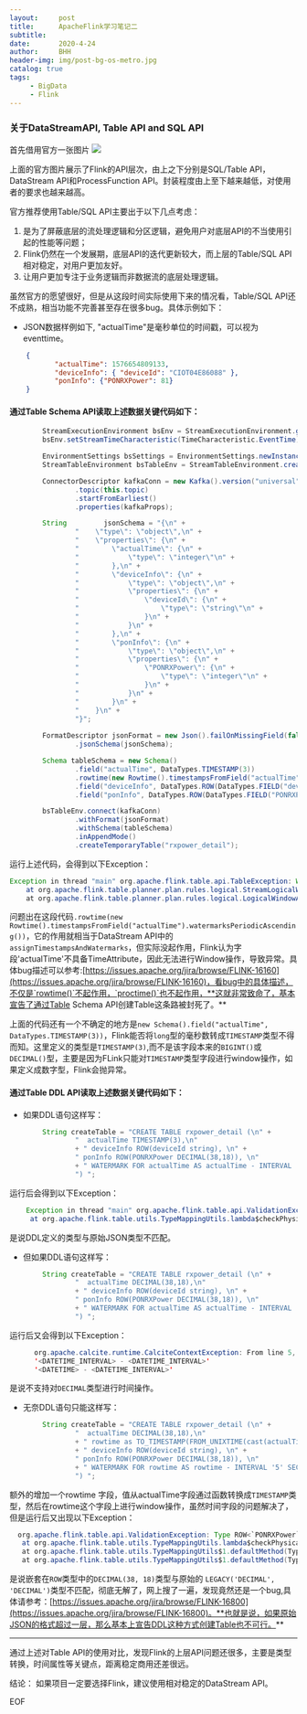 ```yaml
---
layout:     post
title:      ApacheFlink学习笔记二
subtitle:   
date:       2020-4-24
author:     BHH
header-img: img/post-bg-os-metro.jpg
catalog: true
tags:
     - BigData
     - Flink
---
```


### 关于DataStreamAPI, Table API and SQL API ###

首先借用官方一张图片
![](https://flink.apache.org/img/api-stack.png)

上面的官方图片展示了Flink的API层次，由上之下分别是SQL/Table API， DataStream API和ProcessFunction API。封装程度由上至下越来越低，对使用者的要求也越来越高。

官方推荐使用Table/SQL API主要出于以下几点考虑：
1. 是为了屏蔽底层的流处理逻辑和分区逻辑，避免用户对底层API的不当使用引起的性能等问题；
2. Flink仍然在一个发展期，底层API的迭代更新较大，而上层的Table/SQL API相对稳定，对用户更加友好。
3. 让用户更加专注于业务逻辑而非数据流的底层处理逻辑。

虽然官方的愿望很好，但是从这段时间实际使用下来的情况看，Table/SQL API还不成熟，相当功能不完善甚至存在很多bug。具体示例如下：
* JSON数据样例如下,	"actualTime"是毫秒单位的时间戳，可以视为eventtime。
```json
	{
           "actualTime": 1576654809133,
           "deviceInfo": { "deviceId": "CIOT04E86088" },
           "ponInfo": {"PONRXPower": 81}
	}
```

####  通过Table Schema API读取上述数据关键代码如下：   
```java
        StreamExecutionEnvironment bsEnv = StreamExecutionEnvironment.getExecutionEnvironment();
        bsEnv.setStreamTimeCharacteristic(TimeCharacteristic.EventTime);

        EnvironmentSettings bsSettings = EnvironmentSettings.newInstance().useBlinkPlanner().inStreamingMode().build();
        StreamTableEnvironment bsTableEnv = StreamTableEnvironment.create(bsEnv, bsSettings);

        ConnectorDescriptor kafkaConn = new Kafka().version("universal")
                .topic(this.topic)
                .startFromEarliest()
                .properties(kafkaProps);

        String         jsonSchema = "{\n" +
                "    \"type\": \"object\",\n" +
                "    \"properties\": {\n" +
                "        \"actualTime\": {\n" +
                "            \"type\": \"integer\"\n" +
                "        },\n" +
                "        \"deviceInfo\": {\n" +
                "            \"type\": \"object\",\n" +
                "            \"properties\": {\n" +
                "                \"deviceId\": {\n" +
                "                    \"type\": \"string\"\n" +
                "                }\n" +
                "            }\n" +
                "        },\n" +
                "        \"ponInfo\": {\n" +
                "            \"type\": \"object\",\n" +
                "            \"properties\": {\n" +
                "                \"PONRXPower\": {\n" +
                "                    \"type\": \"integer\"\n" +
                "                }\n" +
                "            }\n" +
                "        }\n" +
                "    }\n" +
                "}";
        
        FormatDescriptor jsonFormat = new Json().failOnMissingField(false)
                .jsonSchema(jsonSchema);

        Schema tableSchema = new Schema()
                .field("actualTime", DataTypes.TIMESTAMP(3))
                .rowtime(new Rowtime().timestampsFromField("actualTime").watermarksPeriodicAscending())
                .field("deviceInfo", DataTypes.ROW(DataTypes.FIELD("deviceId", DataTypes.STRING())))
                .field("ponInfo", DataTypes.ROW(DataTypes.FIELD("PONRXPower", DataTypes.BIGINT())));

        bsTableEnv.connect(kafkaConn)
                .withFormat(jsonFormat)
                .withSchema(tableSchema)
                .inAppendMode()
                .createTemporaryTable("rxpower_detail");
```
	
运行上述代码，会得到以下Exception：  
```java
Exception in thread "main" org.apache.flink.table.api.TableException: Window aggregate can only be defined over a time attribute column, but TIMESTAMP(3) encountered.
	at org.apache.flink.table.planner.plan.rules.logical.StreamLogicalWindowAggregateRule.getInAggregateGroupExpression(StreamLogicalWindowAggregateRule.scala:51)
	at org.apache.flink.table.planner.plan.rules.logical.LogicalWindowAggregateRuleBase.onMatch(LogicalWindowAggregateRuleBase.scala:79)

```

问题出在这段代码`.rowtime(new Rowtime().timestampsFromField("actualTime").watermarksPeriodicAscending())`，它的作用就相当于DataStream API中的`assignTimestampsAndWatermarks`，但实际没起作用，Flink认为字段'actualTime'不具备TimeAttribute，因此无法进行Window操作，导致异常。具体bug描述可以参考:[https://issues.apache.org/jira/browse/FLINK-16160](https://issues.apache.org/jira/browse/FLINK-16160)，看bug中的具体描述，不仅是`rowtime()`不起作用，`proctime()`也不起作用，**这就非常致命了，基本宣告了通过Table Schema API创建Table这条路被封死了。**

上面的代码还有一个不确定的地方是`new Schema().field("actualTime", DataTypes.TIMESTAMP(3))`，Flink能否将`long`型的毫秒数转成`TIMESTAMP`类型不得而知。这里定义的类型是`TIMESTAMP(3)`,而不是该字段本来的`BIGINT()`或`DECIMAL()`型，主要是因为FLink只能对`TIMESTAMP`类型字段进行window操作，如果定义成数字型，Flink会抛异常。

####  通过Table DDL API读取上述数据关键代码如下：
* 如果DDL语句这样写：   
```java
        String createTable = "CREATE TABLE rxpower_detail (\n" +
                "  actualTime TIMESTAMP(3),\n"
                + " deviceInfo ROW(deviceId string), \n" +
                " ponInfo ROW(PONRXPower DECIMAL(38,18)), \n"
                + " WATERMARK FOR actualTime AS actualTime - INTERVAL '5' SECOND \n" +
                ") ";
```
运行后会得到以下Exception：
```java
    Exception in thread "main" org.apache.flink.table.api.ValidationException: Type TIMESTAMP(3) *ROWTIME* of table field 'actualTime' does not match with the physical type LEGACY('DECIMAL', 'DECIMAL') of the 'actualTime' field of the TableSource return type.
     at org.apache.flink.table.utils.TypeMappingUtils.lambda$checkPhysicalLogicalTypeCompatible$4(TypeMappingUtils.java:164)
```
是说DDL定义的类型与原始JSON类型不匹配。

* 但如果DDL语句这样写：   
```java
        String createTable = "CREATE TABLE rxpower_detail (\n" +
                "  actualTime DECIMAL(38,18),\n"
                + " deviceInfo ROW(deviceId string), \n" +
                " ponInfo ROW(PONRXPower DECIMAL(38,18)), \n"
                + " WATERMARK FOR actualTime AS actualTime - INTERVAL '5' SECOND \n" +
                ") ";
```
运行后又会得到以下Exception：
```java
      org.apache.calcite.runtime.CalciteContextException: From line 5, column 30 to line 5, column 61: Cannot apply '-' to arguments of type '<DECIMAL(38, 18)> - <INTERVAL SECOND>'. Supported form(s): '<NUMERIC> - <NUMERIC>'
      '<DATETIME_INTERVAL> - <DATETIME_INTERVAL>'
      '<DATETIME> - <DATETIME_INTERVAL>'
```
是说不支持对`DECIMAL`类型进行时间操作。

* 无奈DDL语句只能这样写：
```java
        String createTable = "CREATE TABLE rxpower_detail (\n" +
                "  actualTime DECIMAL(38,18),\n"
                + " rowtime as TO_TIMESTAMP(FROM_UNIXTIME(cast(actualTime as INTEGER))) ,\n"
                + " deviceInfo ROW(deviceId string), \n" +
                " ponInfo ROW(PONRXPower DECIMAL(38,18)), \n"
                + " WATERMARK FOR rowtime AS rowtime - INTERVAL '5' SECOND \n" +
                ") ";
```
额外的增加一个rowtime 字段，值从actualTime字段通过函数转换成`TIMESTAMP`类型，然后在rowtime这个字段上进行window操作，虽然时间字段的问题解决了，但是运行后又出现以下Exception：
```java
  org.apache.flink.table.api.ValidationException: Type ROW<`PONRXPower` DECIMAL(38, 18)> of table field 'ponInfo' does not match with the physical type ROW<`PONRXPower` LEGACY('DECIMAL', 'DECIMAL')> of the 'ponInfo' field of the TableSource return type.
   at org.apache.flink.table.utils.TypeMappingUtils.lambda$checkPhysicalLogicalTypeCompatible$4(TypeMappingUtils.java:164)
   at org.apache.flink.table.utils.TypeMappingUtils$1.defaultMethod(TypeMappingUtils.java:277)
   at org.apache.flink.table.utils.TypeMappingUtils$1.defaultMethod(TypeMappingUtils.java:254)
```
是说嵌套在`ROW`类型中的`DECIMAL(38, 18)`类型与原始的 `LEGACY('DECIMAL', 'DECIMAL')`类型不匹配，彻底无解了，网上搜了一遍，发现竟然还是一个bug,具体请参考：[https://issues.apache.org/jira/browse/FLINK-16800](https://issues.apache.org/jira/browse/FLINK-16800)。**也就是说，如果原始JSON的格式超过一层，那么基本上宣告DDL这种方式创建Table也不可行。**


***
通过上述对Table API的使用对比，发现Flink的上层API问题还很多，主要是类型转换，时间属性等关键点，距离稳定商用还差很远。

结论：
如果项目一定要选择Flink，建议使用相对稳定的DataStream API。


EOF




